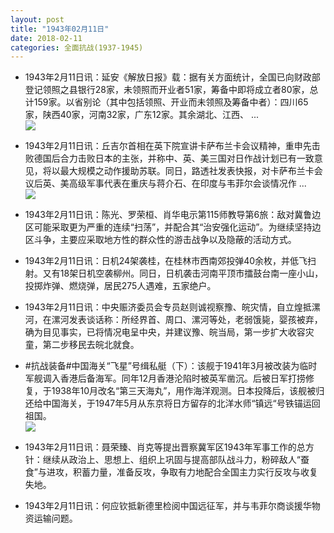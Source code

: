 ```yaml
---
layout: post
title: "1943年02月11日"
date: 2018-02-11
categories: 全面抗战(1937-1945)
---
```


<meta name="referrer" content="no-referrer" />

- 1943年2月11日讯：延安《解放日报》载：据有关方面统计，全国已向财政部登记领照之县银行28家，未领照而开业者51家，筹备中即将成立者80家，总计159家。以省别论（其中包括领照、开业而未领照及筹备中者）：四川65家，陕西40家，河南32家，广东12家。其余湖北、江西、 ... <br/><img src="https://wx3.sinaimg.cn/large/aca367d8ly1foct283wfej20c80ayweo.jpg" />

- 1943年2月11日讯：丘吉尔首相在英下院宣讲卡萨布兰卡会议精神，重申先击败德国后合力击败日本的主张，并称中、英、美三国对日作战计划已有一致意见，将以最大规模之动作援助苏联。同日，路透社发表快报，对卡萨布兰卡会议后英、美高级军事代表在重庆与蒋介石、在印度与韦菲尔会谈情况作 ... <br/><img src="https://wx1.sinaimg.cn/large/aca367d8ly1focrbl99crj20c809zq2z.jpg" />

- 1943年2月11日讯：陈光、罗荣桓、肖华电示第115师教导第6旅：敌对冀鲁边区可能采取更为严重的连续“扫荡”，并配合其“治安强化运动”。为继续坚持边区斗争，主要应采取地方性的群众性的游击战争以及隐蔽的活动方式。 

- 1943年2月11日讯：日机24架袭桂，在桂林市西南郊投弹40余枚，并低飞扫射。又有18架日机空袭柳州。同日，日机袭击河南平顶市擂鼓台南一座小山，投掷炸弹、燃烧弹，居民275人遇难，五家绝户。 

- 1943年2月11日讯：中央赈济委员会专员赵则诚视察豫、皖灾情，自立煌抵漯河，在漯河发表谈话称：所经界首、周口、漯河等处，老弱饿毙，婴孩被弃，确为目见事实，已将情况电呈中央，并建议豫、皖当局，第一步扩大收容灾童，第二步移民去皖北就食。 

- #抗战装备#中国海关“飞星”号缉私艇（下）：该舰于1941年3月被改装为临时军舰调入香港后备海军。同年12月香港沦陷时被英军凿沉。后被日军打捞修复，于1938年10月改名“第三天海丸”，用作海洋观测。日本投降后，该舰被归还给中国海关，于1947年5月从东京将日方留存的北洋水师“镇远“号铁锚运回祖国。 <br/><img src="https://wx4.sinaimg.cn/large/aca367d8ly1foc9zfmmnfj20e80hlju8.jpg" />

- 1943年2月11日讯：聂荣臻、肖克等提出晋察冀军区1943年军事工作的总方针：继续从政治上、思想上、组织上巩固与提高部队战斗力，粉碎敌人“蚕食”与进攻，积蓄力量，准备反攻，争取有力地配合全国主力实行反攻与收复失地。 

- 1943年2月11日讯：何应钦抵新德里检阅中国远征军，并与韦菲尔商谈援华物资运输问题。 

